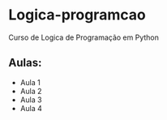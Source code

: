 # Logica-programcao
 Curso de Logica de Programação em Python

 ## Aulas:
 - Aula 1
- Aula 2
- Aula 3
- Aula 4
